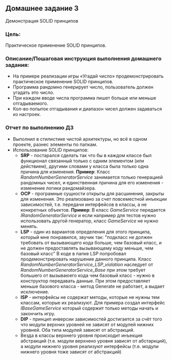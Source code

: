 ## Домашнее задание 3
Демонстрация SOLID принципов

### Цель:
Практическое применение SOLID принципов.


### Описание/Пошаговая инструкция выполнения домашнего задания:
- На примере реализации игры «Угадай число» продемонстрировать практическое применение SOLID принципов.
- Программа рандомно генерирует число, пользователь должен угадать это число.
- При каждом вводе числа программа пишет больше или меньше отгадываемого.
- Кол-во попыток отгадывания и диапазон чисел должен задаваться из настроек.


### Отчет по выполнению ДЗ
- Выполнил в стилистике чистой архитектуры, но всё в одном проекте, разнес элементы  по папкам.
- Использование SOLID принципов:
  - **SRP** - постарался  сделать так что бы в каждом классе был функционал связанный только с одним элементом (или действием), другими словами  у класса была только одна причина для изменения.
  **Пример**: Класс *RandomNumberGeneratorService* занимается только генерацией рандомных чисел, и единственная причина для его изменения - изменение логики рандомайзера.
  - **OCP** - програмные сущности открыты для расшинения, закрыты для изменения.
  Это реализовано за счет повсеместной инъекции зависимостей, т.е. передачи интерфейсов в классы, а не конкретных объектов.
  **Пример**: В класс *GameService* передается *IRandomGeneratorService* и если например для тестов нужно использовать другой генератор, класс *GameService* не нужно менять.
  - **LSP** - один из вариантов определения для этого принципа, который мне понравился, звучик так:
  "подкласс не должен требовать от вызывающего кода больше, чем базовый класс, и не должен предоставлять вызывающему коду меньше, чем базовый класс"
  В коде в папке LSP попробовал продемонстрировать нарушение данного принципа.
  Класс *RandomNumberGeneratorService_LSP_violation* наследует от *RandomNumberGeneratorService_Base* при этом требует большего от вызываюего кода чем базовый класс - нужно в конструктор передавать данные. При этом предоставляет меньше базового класса - метод Generate не работает, а выдает исключение.
  - **ISP** -  интерфейсы не содержат методы, которые не нужны тем классам, которые их реализуют.
  Для примера создал  интерфейс   *IBaseGameService* который содержит только методы начать и  закончить игру.
  - **DIP** - принцип инверсии зависимостей достигается за счёт того что модули верхних уровней не зависят от модулей нижних уровней. Оба типа модулей зависят от абстракций.
  -  Везда в классы верхнего уровня происходит инъекция абстракций (т.е. модули верхнено уровня зависят от абстаркций), а модули нижнего уровня реализуют интерфейсы (т.е. модули нижнего уровня тоже зависят от абстракций)



  
